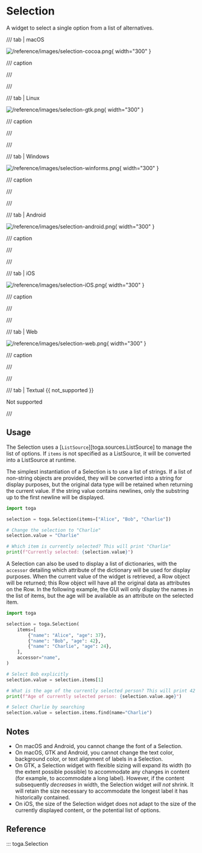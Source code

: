 # Selection

A widget to select a single option from a list of alternatives.

/// tab | macOS

![/reference/images/selection-cocoa.png](/reference/images/selection-cocoa.png){ width="300" }

/// caption

///

<!-- TODO: Update alt text -->

///

/// tab | Linux

![/reference/images/selection-gtk.png](/reference/images/selection-gtk.png){ width="300" }

/// caption

///

<!-- TODO: Update alt text -->

///

/// tab | Windows

![/reference/images/selection-winforms.png](/reference/images/selection-winforms.png){ width="300" }

/// caption

///

<!-- TODO: Update alt text -->

///

/// tab | Android

![/reference/images/selection-android.png](/reference/images/selection-android.png){ width="300" }

/// caption

///

<!-- TODO: Update alt text -->

///

/// tab | iOS

![/reference/images/selection-iOS.png](/reference/images/selection-iOS.png){ width="300" }

/// caption

///

<!-- TODO: Update alt text -->

///

/// tab | Web

![/reference/images/selection-web.png](/reference/images/selection-web.png){ width="300" }

/// caption

///

<!-- TODO: Update alt text -->

///

/// tab | Textual {{ not_supported }}

Not supported

///

## Usage

The Selection uses a [`ListSource`][toga.sources.ListSource] to manage
the list of options. If `items` is not specified
as a ListSource, it will be converted into a ListSource at runtime.

The simplest instantiation of a Selection is to use a list of strings.
If a list of non-string objects are provided, they will be converted
into a string for display purposes, but the original data type will be
retained when returning the current value. If the string value contains
newlines, only the substring up to the first newline will be displayed.

```python
import toga

selection = toga.Selection(items=["Alice", "Bob", "Charlie"])

# Change the selection to "Charlie"
selection.value = "Charlie"

# Which item is currently selected? This will print "Charlie"
print(f"Currently selected: {selection.value}")
```

A Selection can also be used to display a list of dictionaries, with the
`accessor` detailing which attribute of the dictionary will be used for
display purposes. When the current value of the widget is retrieved, a
Row object will be returned; this Row object will have all the original
data as attributes on the Row. In the following example, the GUI will
only display the names in the list of items, but the age will be
available as an attribute on the selected item.

```python
import toga

selection = toga.Selection(
    items=[
        {"name": "Alice", "age": 37},
        {"name": "Bob", "age": 42},
        {"name": "Charlie", "age": 24},
    ],
    accessor="name",
)

# Select Bob explicitly
selection.value = selection.items[1]

# What is the age of the currently selected person? This will print 42
print(f"Age of currently selected person: {selection.value.age}")

# Select Charlie by searching
selection.value = selection.items.find(name="Charlie")
```

## Notes

- On macOS and Android, you cannot change the font of a Selection.
- On macOS, GTK and Android, you cannot change the text color,
  background color, or text alignment of labels in a Selection.
- On GTK, a Selection widget with flexible sizing will expand its width
  (to the extent possible possible) to accommodate any changes in
  content (for example, to accommodate a long label). However, if the
  content subsequently *decreases* in width, the Selection widget *will
  not* shrink. It will retain the size necessary to accommodate the
  longest label it has historically contained.
- On iOS, the size of the Selection widget does not adapt to the size of
  the currently displayed content, or the potential list of options.

## Reference

::: toga.Selection
